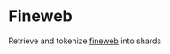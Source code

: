 # Fineweb

Retrieve and tokenize [fineweb](https://huggingface.co/datasets/HuggingFaceFW/fineweb) into shards
